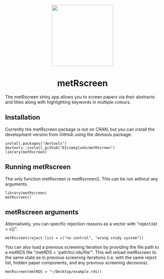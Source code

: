 <p align="center">
  <img src="https://github.com/EIvimeyCook/metRscreen/blob/master/inst/metRscreen/www/logo/metRscreen.png" width = "200"/>
</p>

<div align="center">
 <h1>metRscreen</h1>
</div>

The metRscreen shiny app allows you to screen papers via their abstracts and titles along with highlighting keywords in multiple colours.

## Installation
Currently the metRscreen package is not on CRAN, but you can install the development version from GitHub using the devtools package:

```{r}
install.packages("devtools")
devtools::install_github("EIvimeyCook/metRscreen")
library(metRscreen)
```

## Running metRscreen
The only function metRscreen is metRscreen(). This can be run without any arguments.

```{r}
library(metRscreen)
metRscreen()
```

## metRscreen arguments
Alternatively, you can specific rejection reasons as a vector with "reject.list = c()".

```{r}
metRscreen(reject.list = c("no control", "wrong study system"))
```

You can also load a previous screening iteration by providing the file path to a metRDS file "metRDS = 'path/to/.rds/file'". This will reload metRscreen to the same state as in previous screening iterations (i.e. with the same reject list, hidden paper components, and any previous screening decisions). 

```{r}
metRscreen(metRDS = "~/Desktop/example.rds))
```
